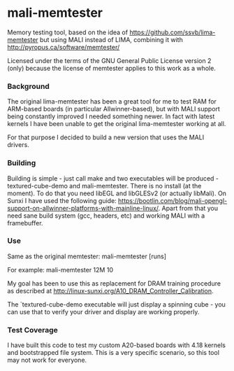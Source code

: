 # mali-memtester
Memory testing tool, based on the idea of https://github.com/ssvb/lima-memtester but using 
MALI instead of LIMA, combining it with http://pyropus.ca/software/memtester/

Licensed under the terms of the GNU General Public License version 2 (only)
because the license of memtester applies to this work as a whole.

### Background
The original lima-memtester has been a great tool for me to test RAM for ARM-based boards (in particular
 Allwinner-based), but with MALI support being constantly improved I needed something newer. 
In fact with latest kernels I have been unable to get the original lima-memtester working at all.

For that purpose I decided to build a new version that uses the MALI drivers.

### Building
Building is simple - just call make and two executables will be produced - textured-cube-demo and 
mali-memtester. There is no install (at the moment).
To do that you need libEGL and libGLESv2 (or actually libMali). On Sunxi I have used the following
guide: https://bootlin.com/blog/mali-opengl-support-on-allwinner-platforms-with-mainline-linux/. Apart 
from that you need sane build system (gcc, headers, etc) and working MALI with a framebuffer.

### Use
Same as the original memtester:
	mali-memtester <memsize> [runs]

For example:
	mali-memtester 12M 10

My goal has been to use this as replacement for DRAM training procedure as described at 
http://linux-sunxi.org/A10_DRAM_Controller_Calibration. 

The `textured-cube-demo executable will just display a spinning cube - you can use that to verify your 
driver and display are working properly.

### Test Coverage
I have built this code to test my custom A20-based boards with 4.18 kernels and bootstrapped file system.
This is a very specific scenario, so this tool may not work for everyone.
